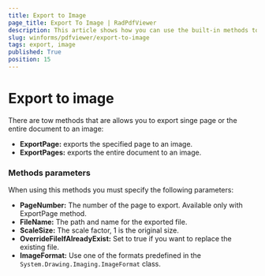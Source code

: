 ```yaml
---
title: Export to Image
page_title: Export To Image | RadPdfViewer
description: This article shows how you can use the built-in methods to export single or more pages to an image. 
slug: winforms/pdfviewer/export-to-image
tags: export, image
published: True
position: 15
---
```


# Export to image

There are tow methods that are allows you to export singe page or the entire document to an image:

* __ExportPage:__ exports the specified page to an image. 
* __ExportPages:__ exports the entire document to an image. 


### Methods parameters

When using this methods you must specify the following parameters:

* __PageNumber:__ The number of the page to export. Available only with ExportPage method.
* __FileName:__ The path and name for the exported file. 
* __ScaleSize:__ The scale factor, 1 is the original size.
* __OverrideFileIfAlreadyExist:__ Set to true if you want to replace the existing file.
* __ImageFormat:__ Use one of the formats predefined in the `System.Drawing.Imaging.ImageFormat` class.
